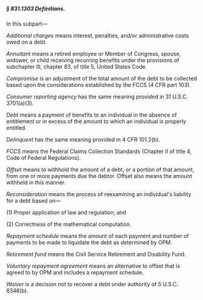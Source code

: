 ##### § 831.1303 Definitions. #####

In this subpart—

*Additional charges* means interest, penalties, and/or administrative costs owed on a debt.

*Annuitant* means a retired employee or Member of Congress, spouse, widower, or child receiving recurring benefits under the provisions of subchapter III, chapter 83, of title 5, United States Code.

*Compromise* is an adjustment of the total amount of the debt to be collected based upon the considerations established by the FCCS (4 CFR part 103).

*Consumer reporting agency* has the same meaning provided in 31 U.S.C. 3701(a)(3).

*Debt* means a payment of benefits to an individual in the absence of entitlement or in excess of the amount to which an individual is properly entitled.

*Delinquent* has the same meaning provided in 4 CFR 101.2(b).

*FCCS* means the Federal Claims Collection Standards (Chapter II of title 4, Code of Federal Regulations).

*Offset* means to withhold the amount of a debt, or a portion of that amount, from one or more payments due the debtor. Offset also means the amount withheld in this manner.

*Reconsideration* means the process of reexamining an individual's liability for a debt based on—

(1) Proper application of law and regulation; and

(2) Correctness of the mathematical computation.

*Repayment schedule* means the amount of each payment and number of payments to be made to liquidate the debt as determined by OPM.

*Retirement fund* means the Civil Service Retirement and Disability Fund.

*Voluntary repayment agreement* means an alternative to offset that is agreed to by OPM and includes a repayment schedule.

*Waiver* is a decision not to recover a debt under authority of 5 U.S.C. 8346(b).